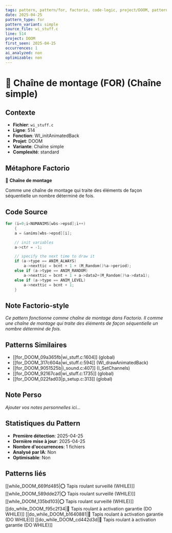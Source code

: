 ```yaml
---
tags: pattern, pattern/for, factorio, code-logic, project/DOOM, pattern/variant/simple
date: 2025-04-25
pattern_type: for
pattern_variant: simple
source_file: wi_stuff.c
line: 514
project: DOOM
first_seen: 2025-04-25
occurrences: 1
ai_analyzed: non
optimizable: non
---
```


# 🔄 Chaîne de montage (FOR) (Chaîne simple)

## Contexte
- **Fichier**: `wi_stuff.c`
- **Ligne**: 514
- **Fonction**: WI_initAnimatedBack
- **Projet**: DOOM
- **Variante**: Chaîne simple
- **Complexité**: standard

## Métaphore Factorio
🔄 **Chaîne de montage**

Comme une chaîne de montage qui traite des éléments de façon séquentielle un nombre déterminé de fois.

## Code Source
```c
for (i=0;i<NUMANIMS[wbs->epsd];i++)
    {
	a = &anims[wbs->epsd][i];

	// init variables
	a->ctr = -1;

	// specify the next time to draw it
	if (a->type == ANIM_ALWAYS)
	    a->nexttic = bcnt + 1 + (M_Random()%a->period);
	else if (a->type == ANIM_RANDOM)
	    a->nexttic = bcnt + 1 + a->data2+(M_Random()%a->data1);
	else if (a->type == ANIM_LEVEL)
	    a->nexttic = bcnt + 1;
    }
```

## Note Factorio-style
*Ce pattern fonctionne comme chaîne de montage dans Factorio. Il comme une chaîne de montage qui traite des éléments de façon séquentielle un nombre déterminé de fois.*

## Patterns Similaires
- [[for_DOOM_09a365fb|wi_stuff.c:1604]] (global)
- [[for_DOOM_317c604a|wi_stuff.c:594]] (WI_drawAnimatedBack)
- [[for_DOOM_9051525b|i_sound.c:407]] (I_SetChannels)
- [[for_DOOM_92167cad|wi_stuff.c:1735]] (global)
- [[for_DOOM_022fad03|p_setup.c:313]] (global)

## Note Perso
*Ajouter vos notes personnelles ici...*

## Statistiques du Pattern
- **Première détection**: 2025-04-25
- **Dernière mise à jour**: 2025-04-25
- **Nombre d'occurrences**: 1 fichiers
- **Analysé par IA**: Non
- **Optimisable**: Non

## Patterns liés
[[while_DOOM_669fd485|⭕ Tapis roulant surveillé (WHILE)]]
[[while_DOOM_589dde27|⭕ Tapis roulant surveillé (WHILE)]]
[[while_DOOM_135bd103|⭕ Tapis roulant surveillé (WHILE)]]
[[do_while_DOOM_f95c2f34|🔄 Tapis roulant à activation garantie (DO WHILE)]]
[[do_while_DOOM_b1640881|🔄 Tapis roulant à activation garantie (DO WHILE)]]
[[do_while_DOOM_cd442d3d|🔄 Tapis roulant à activation garantie (DO WHILE)]]
